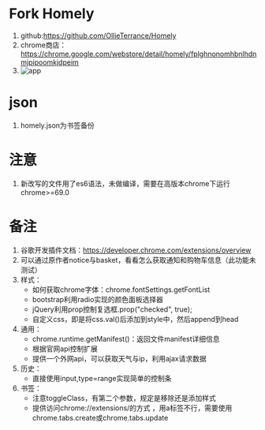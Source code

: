 # Fork Homely
1. github:https://github.com/OllieTerrance/Homely
2. chrome商店：https://chrome.google.com/webstore/detail/homely/fplghnonomhbnlhdnmjpipoomkjdpeim
3. ![app](https://github.com/rextao/my-chrome-homely/blob/master/img/appimg.png)
# json
1. homely.json为书签备份

# 注意
1. 新改写的文件用了es6语法，未做编译，需要在高版本chrome下运行chrome>=69.0
# 备注
1. 谷歌开发插件文档：https://developer.chrome.com/extensions/overview
1. 可以通过原作者notice与basket，看看怎么获取通知和购物车信息（此功能未测试）
1. 样式：
    - 如何获取chrome字体：chrome.fontSettings.getFontList
    - bootstrap利用radio实现的颜色面板选择器
    - jQuery利用prop控制复选框.prop("checked", true);
    - 自定义css，即是将css.val()后添加到style中，然后append到head
1. 通用：
    - chrome.runtime.getManifest()：返回文件manifest详细信息
    - 根据官网api控制扩展
    - 提供一个外网api，可以获取天气与ip，利用ajax请求数据
1. 历史：
    - 直接使用input,type=range实现简单的控制条
1. 书签：
    - 注意toggleClass，有第二个参数，规定是移除还是添加样式
    - 提供访问chrome://extensions/的方式 ，用a标签不行，需要使用chrome.tabs.create或chrome.tabs.update